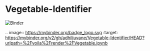 # Vegetable-Identifier

[![Binder](https://mybinder.org/badge_logo.svg)](https://mybinder.org/v2/gh/adhiljuvane/Vegetable-Identifier/HEAD?urlpath=%2Fvoila%2Frender%2FVegetable.ipynb)

.. image:: https://mybinder.org/badge_logo.svg
 :target: https://mybinder.org/v2/gh/adhiljuvane/Vegetable-Identifier/HEAD?urlpath=%2Fvoila%2Frender%2FVegetable.ipynb
